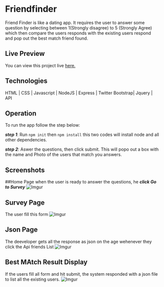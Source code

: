 # Friendfinder

Friend Finder is like a dating app. It requires the user to answer some question by selecting between 1(Strongly disagree) to 5 (Strongly Agree) which then compare the users responds with the existing users respond and pop out the best match friend found.


## Live Preview

You can view this project live [here.](https://infinite-savannah-71189.herokuapp.com/)

## Technologies
HTML |
CSS  |
Javascript  |
NodeJS |
Express  |
Twitter Bootstrap|
Jquery |
API

## Operation
To run the app follow the step below:

***step 1***: 
Run `npm init` then `npm install` this two codes will install node and all other dependencies.

***step 2***: 
Aswer the questions, then click submit. This will popo out a box with the name and Photo of the users that match you answers.

## Screenshots

##Home  Page 
when the user is ready to answer the questions, he ***click Go to Survey***
![Imgur](https://i.imgur.com/CN9EBLS.png)

## Survey Page
The user fill this form
![Imgur](https://i.imgur.com/fXjLDNX.png)

## Json Page
The deeveloper gets all the response as json on the age wehenever they click the Api friends List
![Imgur](https://i.imgur.com/AsesJ6T.png)

## Best MAtch Result Display
If the users fill all form and hit submit, the system responded with a json file to list all the existing users.
![Imgur](https://i.imgur.com/AsesJ6T.png)
